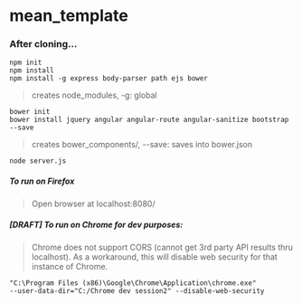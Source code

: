 # mean_template

### After cloning...

```
npm init
npm install
npm install -g express body-parser path ejs bower
```

> creates node_modules, -g: global

```
bower init
bower install jquery angular angular-route angular-sanitize bootstrap --save
```

> creates bower_components/, --save: saves into bower.json

```
node server.js
```
##### To run on Firefox
> Open browser at localhost:8080/

##### [DRAFT] To run on Chrome for dev purposes:
> Chrome does not support CORS (cannot get 3rd party API results thru localhost). As a workaround, this will disable web security for that instance of Chrome.
```
"C:\Program Files (x86)\Google\Chrome\Application\chrome.exe"
--user-data-dir="C:/Chrome dev session2" --disable-web-security
```

